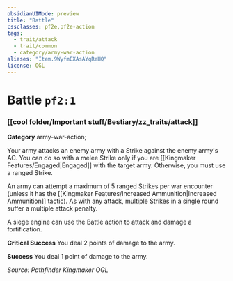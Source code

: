 ```yaml
---
obsidianUIMode: preview
title: "Battle"
cssclasses: pf2e,pf2e-action
tags:
  - trait/attack
  - trait/common
  - category/army-war-action
aliases: "Item.9WyfmEXAsAYqReHQ"
license: OGL
---
```

# Battle `pf2:1`

### [[cool folder/Important stuff/Bestiary/zz_traits/attack]]

**Category** army-war-action; 




Your army attacks an enemy army with a Strike against the enemy army's AC. You can do so with a melee Strike only if you are [[Kingmaker Features/Engaged|Engaged]] with the target army. Otherwise, you must use a ranged Strike.

An army can attempt a maximum of 5 ranged Strikes per war encounter (unless it has the [[Kingmaker Features/Increased Ammunition|Increased Ammunition]] tactic). As with any attack, multiple Strikes in a single round suffer a multiple attack penalty.

A siege engine can use the Battle action to attack and damage a fortification.

**Critical Success** You deal 2 points of damage to the army.

**Success** You deal 1 point of damage to the army.

*Source: Pathfinder Kingmaker*
*OGL*